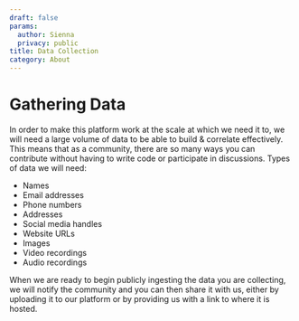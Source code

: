 ```yaml
---
draft: false
params:
  author: Sienna
  privacy: public
title: Data Collection
category: About
---
```


# Gathering Data

In order to make this platform work at the scale at which we need it to, we will need a large volume of data to be able to build & correlate effectively. This means that as a community, there are so many ways you can contribute without having to write code or participate in discussions. Types of data we will need:

* Names
* Email addresses
* Phone numbers
* Addresses
* Social media handles
* Website URLs
* Images
* Video recordings
* Audio recordings

When we are ready to begin publicly ingesting the data you are collecting, we will notify the community and you can then share it with us, either by uploading it to our platform or by providing us with a link to where it is hosted.

